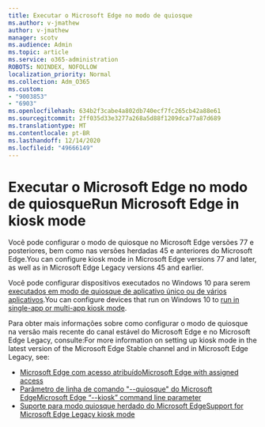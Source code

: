 ```yaml
---
title: Executar o Microsoft Edge no modo de quiosque
ms.author: v-jmathew
author: v-jmathew
manager: scotv
ms.audience: Admin
ms.topic: article
ms.service: o365-administration
ROBOTS: NOINDEX, NOFOLLOW
localization_priority: Normal
ms.collection: Adm_O365
ms.custom:
- "9003853"
- "6903"
ms.openlocfilehash: 634b2f3cabe4a802db740ecf7fc265cb42a88e61
ms.sourcegitcommit: 2ff035d33e3277a268a5d88f1209dca77a87d689
ms.translationtype: MT
ms.contentlocale: pt-BR
ms.lasthandoff: 12/14/2020
ms.locfileid: "49666149"
---
```

# <a name="run-microsoft-edge-in-kiosk-mode"></a><span data-ttu-id="f985b-102">Executar o Microsoft Edge no modo de quiosque</span><span class="sxs-lookup"><span data-stu-id="f985b-102">Run Microsoft Edge in kiosk mode</span></span>

<span data-ttu-id="f985b-103">Você pode configurar o modo de quiosque no Microsoft Edge versões 77 e posteriores, bem como nas versões herdadas 45 e anteriores do Microsoft Edge.</span><span class="sxs-lookup"><span data-stu-id="f985b-103">You can configure kiosk mode in Microsoft Edge versions 77 and later, as well as in Microsoft Edge Legacy versions 45 and earlier.</span></span>

<span data-ttu-id="f985b-104">Você pode configurar dispositivos executados no Windows 10 para serem [executados em modo de quiosque de aplicativo único ou de vários aplicativos](https://go.microsoft.com/fwlink/?linkid=2133659).</span><span class="sxs-lookup"><span data-stu-id="f985b-104">You can configure devices that run on Windows 10 to [run in single-app or multi-app kiosk mode](https://go.microsoft.com/fwlink/?linkid=2133659).</span></span>

<span data-ttu-id="f985b-105">Para obter mais informações sobre como configurar o modo de quiosque na versão mais recente do canal estável do Microsoft Edge e no Microsoft Edge Legacy, consulte:</span><span class="sxs-lookup"><span data-stu-id="f985b-105">For more information on setting up kiosk mode in the latest version of the Microsoft Edge Stable channel and in Microsoft Edge Legacy, see:</span></span>

- [<span data-ttu-id="f985b-106">Microsoft Edge com acesso atribuído</span><span class="sxs-lookup"><span data-stu-id="f985b-106">Microsoft Edge with assigned access</span></span>](https://go.microsoft.com/fwlink/?linkid=2133494)
- [<span data-ttu-id="f985b-107">Parâmetro de linha de comando "--quiosque" do Microsoft Edge</span><span class="sxs-lookup"><span data-stu-id="f985b-107">Microsoft Edge “--kiosk” command line parameter</span></span>](https://go.microsoft.com/fwlink/?linkid=2133724)
- [<span data-ttu-id="f985b-108">Suporte para modo quiosque herdado do Microsoft Edge</span><span class="sxs-lookup"><span data-stu-id="f985b-108">Support for Microsoft Edge Legacy kiosk mode</span></span>](https://go.microsoft.com/fwlink/?linkid=2133725)

